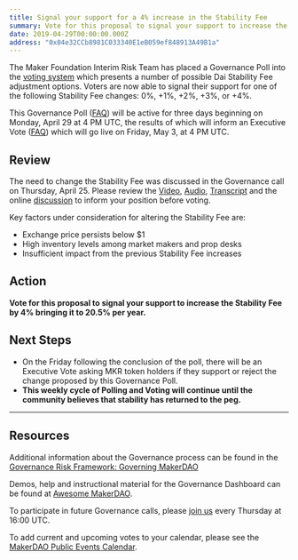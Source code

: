 ```yaml
---
title: Signal your support for a 4% increase in the Stability Fee
summary: Vote for this proposal to signal your support to increase the Stability Fee by 4% bringing it to 20.5% per year
date: 2019-04-29T00:00:00.000Z
address: "0x04e32CCb8981C033340E1eB059ef848913A49B1a"
---
```

The Maker Foundation Interim Risk Team has placed a Governance Poll into the [voting system](https://vote.makerdao.com/polling) which presents a number of possible Dai Stability Fee adjustment options. Voters are now able to signal their support for one of the following Stability Fee changes: 0%, +1%, +2%, +3%, or +4%.

This Governance Poll ([FAQ](https://makerdao.com/en/faq/voting#what-is-governance-voting)) will be active for three days beginning on Monday, April 29 at 4 PM UTC, the results of which will inform an Executive Vote ([FAQ](https://makerdao.com/en/faq/voting#what-is-executive-voting)) which will go live on Friday, May 3, at 4 PM UTC.

## Review
The need to change the Stability Fee was discussed in the Governance call on Thursday, April 25. Please review the [Video](https://www.youtube.com/playlist?list=PLLzkWCj8ywWNq5-90-Id6VPSsrk4OWVan), [Audio](https://soundcloud.com/makerdao/sets/governance-and-risk), [Transcript](https://github.com/makerdao/community/tree/master/governance/transcripts) and the online [discussion](https://www.reddit.com/r/mkrgov/) to inform your position before voting.

Key factors under consideration for altering the Stability Fee are:

* Exchange price persists below $1
* High inventory levels among market makers and prop desks
* Insufficient impact from the previous Stability Fee increases

## Action
**Vote for this proposal to signal your support to increase the Stability Fee by 4% bringing it to 20.5% per year.**

## Next Steps
* On the Friday following the conclusion of the poll, there will be an Executive Vote asking MKR token holders if they support or reject the change proposed by this Governance Poll.
* **This weekly cycle of Polling and Voting will continue until the community believes that stability has returned to the peg.**

---

## Resources

Additional information about the Governance process can be found in the [Governance Risk Framework: Governing MakerDAO](https://medium.com/makerdao/makerdao-governance-risk-framework-part-3-7a4c620f4077)

Demos, help and instructional material for the Governance Dashboard can be found at [Awesome MakerDAO](https://github.com/makerdao/awesome-makerdao#voting).

To participate in future Governance calls, please [join us](https://www.reddit.com/r/MakerDAO/comments/8xvsiy/new_weekly_meetings_schedule/) every Thursday at 16:00 UTC.

To add current and upcoming votes to your calendar, please see the [MakerDAO Public Events Calendar](https://calendar.google.com/calendar/embed?src=makerdao.com_3efhm2ghipksegl009ktniomdk%40group.calendar.google.com&amp;ctz=America%2FLos_Angeles).
